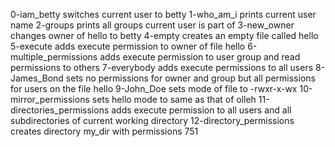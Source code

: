 0-iam_betty switches current user to betty
1-who_am_i prints current user name
2-groups prints all groups current user is part of
3-new_owner changes owner of hello to betty
4-empty creates an empty file called hello
5-execute adds execute permission to owner of file hello
6-multiple_permissions adds execute permission to user group and read permissions to others
7-everybody adds execute permissions to all users
8-James_Bond sets no permissions for owner and group but all permissions for users on the file hello
9-John_Doe sets mode of file to -rwxr-x-wx
10-mirror_permissions sets hello mode to same as that of olleh
11-directories_permissions adds execute permission to all users and all subdirectories of current working directory
12-directory_permissions creates directory my_dir with permissions 751
